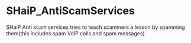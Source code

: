 # SHaiP_AntiScamServices
SHaiP Anti scam services tries to teach scammers a lesson by spamming them(this includes spam VoIP calls and spam messages).
